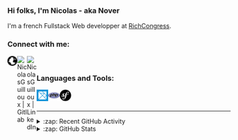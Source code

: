 ### Hi folks, I'm Nicolas - aka Nover

I'm a french Fullstack Web developper at [RichCongress](https://www.richcongress.com).

### Connect with me:

[<img align="left" alt="NicolasGuilloux.eu" width="22px" src="https://raw.githubusercontent.com/iconic/open-iconic/master/svg/globe.svg" />][website]
[<img align="left" alt="NicolasGuilloux | Gitlab" width="22px" src="https://gitlab.com/gitlab-com/gitlab-artwork/raw/master/logo/logo.svg" />][gitlab]
[<img align="left" alt="NicolasGuilloux | LinkedIn" width="22px" src="https://cdn.jsdelivr.net/npm/simple-icons@v3/icons/linkedin.svg" />][linkedin]

<br />

### Languages and Tools:

<img align="left" alt="Elm" width="26px" src="https://raw.githubusercontent.com/github/explore/master/topics/elm/elm.png" />
<img align="left" alt="PHP" width="26px" src="https://raw.githubusercontent.com/github/explore/master/topics/php/php.png" />
<img align="left" alt="Symfony" width="26px" src="https://raw.githubusercontent.com/github/explore/master/topics/symfony/symfony.png" />

<br />
<br />

---

<details>
  <summary>:zap: Recent GitHub Activity</summary>

<!--START_SECTION:activity-->
1. 🗣 Commented on [#76](https://github.com/NicolasGuilloux/blade-shadow-beta/issues/76) in [NicolasGuilloux/blade-shadow-beta](https://github.com/NicolasGuilloux/blade-shadow-beta)
2. ❗️ Closed issue [#75](https://github.com/NicolasGuilloux/blade-shadow-beta/issues/75) in [NicolasGuilloux/blade-shadow-beta](https://github.com/NicolasGuilloux/blade-shadow-beta)
3. 🗣 Commented on [#75](https://github.com/NicolasGuilloux/blade-shadow-beta/issues/75) in [NicolasGuilloux/blade-shadow-beta](https://github.com/NicolasGuilloux/blade-shadow-beta)
4. ❗️ Closed issue [#73](https://github.com/NicolasGuilloux/blade-shadow-beta/issues/73) in [NicolasGuilloux/blade-shadow-beta](https://github.com/NicolasGuilloux/blade-shadow-beta)
5. 🗣 Commented on [#73](https://github.com/NicolasGuilloux/blade-shadow-beta/issues/73) in [NicolasGuilloux/blade-shadow-beta](https://github.com/NicolasGuilloux/blade-shadow-beta)
<!--END_SECTION:activity-->

</details>

<details>
  <summary>:zap: GitHub Stats</summary>

  <img align="left" alt="NicolasGuilloux's GitHub Stats" src="https://github-readme-stats.codestackr.vercel.app/api?username=NicolasGuilloux&show_icons=true&hide_border=true" />
</details>

[website]: https://nicolasguilloux.eu
[gitlab]: https://gitlab.com/NicolasGuilloux
[linkedin]: https://www.linkedin.com/in/nicolas-guilloux/
